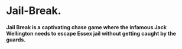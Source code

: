 <h1>Jail-Break.</h4>

<h4> Jail Break is a captivating chase game where the infamous Jack Wellington needs to escape Essex jail without getting caught by the guards.</h4>

